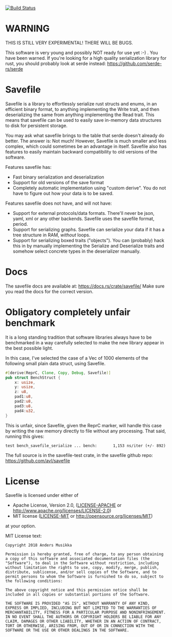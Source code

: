 [![Build Status](https://travis-ci.org/avl/savefile.svg?branch=master)](https://travis-ci.org/avl/savefile)

# WARNING

THIS IS STILL VERY EXPERIMENTAL! THERE WILL BE BUGS.

This software is very young and possibly NOT ready for use yet :-) .
You have been warned. If you're looking for a high quality 
serialization library for rust, you should probably look at serde instead: 
https://github.com/serde-rs/serde


# Savefile 

Savefile is a library to effortlessly serialize rust structs and enums, in
an efficient binary format, to anything implementing the Write trait, and 
then deserializing the same from anything implementing the Read trait. This 
means that savefile can be used to easily save in-memory data structures to 
disk for persistent storage.

You may ask what savefile brings to the table that serde doesn't already do
better. The answer is: Not much! However, Savefile is much smaller and less 
complex, which could sometimes be an advantage in itself. Savefile also
has features to easily maintain backward compatibility to old versions
of the software.


Features savefile has:

 * Fast binary serialization and deserialization
 * Support for old versions of the save format
 * Completely automatic implementation using "custom derive". You do not have to
 figure out how your data is to be saved.
 
Features savefile does not have, and will not have:

 * Support for external protocols/data formats. There'll never be json, yaml,
 xml or any other backends. Savefile uses the savefile format, period.
 * Support for serializing graphs. Savefile can serialize your data if it has a
 tree structure in RAM, _without_ loops.
 * Support for serializing boxed traits ("objects"). You can (probably) hack this in by manually
 implementing the Serialize and Deserialize traits and somehow select concrete types in
 the deserializer manually.

# Docs

The savefile docs are available at: https://docs.rs/crate/savefile/
Make sure you read the docs for the correct version.


# Obligatory completely unfair benchmark

It is a long standing tradition that software libraries always have to be benchmarked
in a way carefully selected to make the new library appear
in the best possible light.

In this case, I've selected the case of a Vec of 1000 elements of the following small plain data struct, using
Savefile.

```rust
#[derive(ReprC, Clone, Copy, Debug, Savefile)]
pub struct BenchStruct {
    x: usize,
    y: usize,
    z: u8,
    pad1:u8,
    pad2:u8,
    pad3:u8,
    pad4:u32,
}
```

This is unfair, since Savefile, given the ReprC marker, will handle this case by writing the raw memory directly to file
without any processing. That said, running this gives:

```
test bench_savefile_serialize ... bench:       1,153 ns/iter (+/- 892)

```

The full source is in the savefile-test crate, in the savefile github repo: https://github.com/avl/savefile



# License

Savefile is licensed under either of

 * Apache License, Version 2.0, ([LICENSE-APACHE](LICENSE-APACHE) or
   http://www.apache.org/licenses/LICENSE-2.0)
 * MIT license ([LICENSE-MIT](LICENSE-MIT) or
   http://opensource.org/licenses/MIT)

at your option.

MIT License text:

```
Copyright 2018 Anders Musikka

Permission is hereby granted, free of charge, to any person obtaining a copy of this software and associated documentation files (the "Software"), to deal in the Software without restriction, including without limitation the rights to use, copy, modify, merge, publish, distribute, sublicense, and/or sell copies of the Software, and to permit persons to whom the Software is furnished to do so, subject to the following conditions:

The above copyright notice and this permission notice shall be included in all copies or substantial portions of the Software.

THE SOFTWARE IS PROVIDED "AS IS", WITHOUT WARRANTY OF ANY KIND, EXPRESS OR IMPLIED, INCLUDING BUT NOT LIMITED TO THE WARRANTIES OF MERCHANTABILITY, FITNESS FOR A PARTICULAR PURPOSE AND NONINFRINGEMENT. IN NO EVENT SHALL THE AUTHORS OR COPYRIGHT HOLDERS BE LIABLE FOR ANY CLAIM, DAMAGES OR OTHER LIABILITY, WHETHER IN AN ACTION OF CONTRACT, TORT OR OTHERWISE, ARISING FROM, OUT OF OR IN CONNECTION WITH THE SOFTWARE OR THE USE OR OTHER DEALINGS IN THE SOFTWARE.

```
